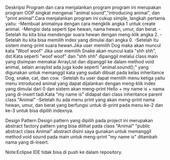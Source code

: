 Deskripsi Program dan cara menjalankan program
program ini merupakan program OOP singkat mengenai "animal sound","introducing animal", dan "print animal".Cara menjalankan program ini cukup simple, langkah pertama yaitu:
-Membuat animalnya dengan cara mengklik angka 1 untuk create animal.
-Mengisi data seperti tipe hewan, nama hewan, umur, dan berat.
-Setelah itu kita bisa mendengar suara hewan dengan meng-klik angka 2.
-Setelah itu kita bisa memilih index yang dimulai dari angka 0.
-Setelah itu sistem meng-print suara hewan.Jika user memilih Dog maka akan muncul kata "Woof woof"
 Jika user memilih Snake akan muncul kata "shh shh", dst.Kata seperti "woof woof" dan "shh shh" 
 dipanggil melalui class main yang disimpan memakai ArrayList dan dipanggil ke dalam method void 
 animal, selain arraylist ada juga kode seperti "animal.sound();" yang digunakan untuk memanggil
 kata yang sudah dibuat pada kelas inheritance Dog, snake, cat, dan cow.
-Setelah itu user dapat memilih menu ketiga yaitu menu introduced animal yang dapat dijalankan 
  dengan meng-klik index yang dimulai dari 0 dan sistem akan meng-print Hello + my name is + nama   yang di-insert tadi.Kata "my name is" didapat dari class inheritance parent class "Animal"
-Setelah itu ada menu print yang akan meng-print nama hewan, umur, dan berat yang berfungsi untuk 
 di-print pada menu ke-2 dan ke-3 untuk bisa dipilih indexnya.


Design Pattern
Design pattern yang dipilih pada project ini merupakan abstract factory pattern yang bisa dilihat pada class "Animal" "public abstract class Animal" abstract disini saya gunakan untuk memanggil method void sound pada main untuk meng-print "my name is" ditambah nama yang di-insert.

Note:Eclipse IDE tidak bisa di push ke dalam repository.
